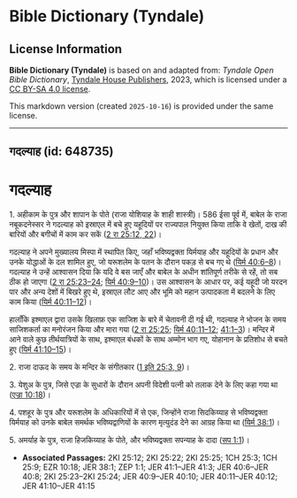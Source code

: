 # Bible Dictionary (Tyndale)

## License Information

**Bible Dictionary (Tyndale)** is based on and adapted from: _Tyndale Open Bible Dictionary_, [Tyndale House Publishers](https://tyndaleopenresources.com/), 2023, which is licensed under a [CC BY-SA 4.0 license](https://creativecommons.org/licenses/by-sa/4.0/legalcode.en).

This markdown version (created `2025-10-16`) is provided under the same license.



--------------------------------

## गदल्याह (id: 648735)

गदल्याह
=======

1\. अहीकाम के पुत्र और शापान के पोते (राजा योशियाह के शाही शास्त्री)। 586 ईसा पूर्व में, बाबेल के राजा नबूकदनेस्सर ने गदल्याह को इस्राएल में बचे हुए यहूदियों पर राज्यपाल नियुक्त किया ताकि वे खेतों, दाख की बारियों और बगीचों में काम कर सकें ([2 रा 25:12, 22](https://ref.ly/2Kgs25:12,2Kgs25:22))।

गदल्याह ने अपने मुख्यालय मिस्पा में स्थापित किए, जहाँ भविष्यद्वक्ता यिर्मयाह और यहूदियों के प्रधान और उनके योद्धाओं के दल शामिल हुए, जो यरूशलेम के पतन के दौरान पकड़ से बच गए थे ([यिर्म 40:6–8](https://ref.ly/Jer40:6-Jer40:8))। गदल्याह ने उन्हें आश्वासन दिया कि यदि वे बस जाएँ और बाबेल के अधीन शांतिपूर्ण तरीके से रहें, तो सब ठीक हो जाएगा ([2 रा 25:23–24](https://ref.ly/2Kgs25:23-2Kgs25:24); [यिर्म 40:9–10](https://ref.ly/Jer40:9-Jer40:10))। उस आश्वासन के आधार पर, कई यहूदी जो यरदन पार और अन्य देशों में बिखरे हुए थे, इस्राएल लौट आए और भूमि को महान उत्पादकता में बदलने के लिए काम किया ([यिर्म 40:11–12](https://ref.ly/Jer40:11-Jer40:12))।

हालाँकि इश्माएल द्वारा उसके खिलाफ़ एक साजिश के बारे में चेतावनी दी गई थी, गदल्याह ने भोजन के समय साजिशकर्ता का मनोरंजन किया और मारा गया ([2 रा 25:25](https://ref.ly/2Kgs25:25); [यिर्म 40:11–12](https://ref.ly/Jer40:11-Jer40:12); [41:1–3](https://ref.ly/Jer41:1-Jer41:3))। मन्दिर में आने वाले कुछ तीर्थयात्रियों के साथ, इश्माएल बंधकों के साथ अम्मोन भाग गए, योहानान के प्रतिशोध से बचते हुए ([यिर्म 41:10–15](https://ref.ly/Jer41:10-Jer41:15))।

2\. राजा दाऊद के समय के मन्दिर के संगीतकार ([1 इति 25:3, 9](https://ref.ly/1Chr25:3,1Chr25:9))।

3\. येशुअ के पुत्र, जिसे एज्रा के सुधारों के दौरान अपनी विदेशी पत्नी को तलाक देने के लिए कहा गया था ([एज्रा 10:18](https://ref.ly/Ezra10:18))।

4\. पशहूर के पुत्र और यरूशलेम के अधिकारियों में से एक, जिन्होंने राजा सिदकिय्याह से भविष्यद्वक्ता यिर्मयाह को उनके बाबेल समर्थक भविष्यद्वाणियों के कारण मृत्युदंड देने का आग्रह किया था ([यिर्म 38:1](https://ref.ly/Jer38:1))।

5\. अमर्याह के पुत्र, राजा हिजकिय्याह के पोते, और भविष्यद्वक्ता सपन्याह के दादा ([सप 1:1](https://ref.ly/Zeph1:1))।

* **Associated Passages:** 2KI 25:12; 2KI 25:22; 2KI 25:25; 1CH 25:3; 1CH 25:9; EZR 10:18; JER 38:1; ZEP 1:1; JER 41:1–JER 41:3; JER 40:6–JER 40:8; 2KI 25:23–2KI 25:24; JER 40:9–JER 40:10; JER 40:11–JER 40:12; JER 41:10–JER 41:15


